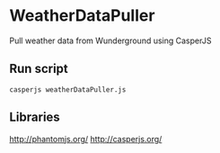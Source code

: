 # WeatherDataPuller
Pull weather data from Wunderground using CasperJS

## Run script
`casperjs weatherDataPuller.js`


## Libraries
http://phantomjs.org/
http://casperjs.org/
